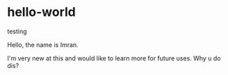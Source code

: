 # hello-world
testing

Hello, the name is Imran.

I'm very new at this and would like to learn more for future uses.
Why u do dis?
